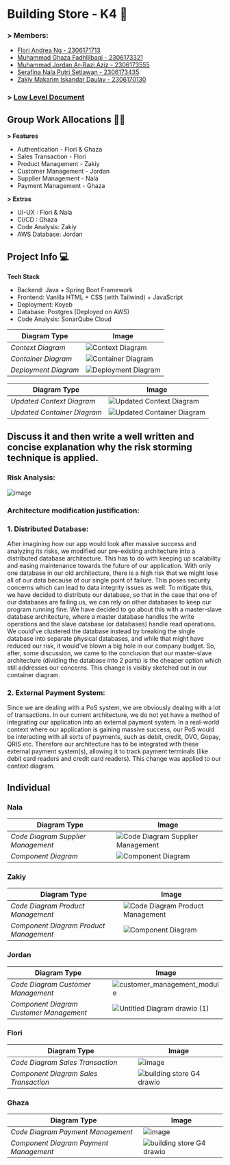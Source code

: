 # Building Store - K4 🏪

### > Members:
- [Flori Andrea Ng - 2306171713](https://github.com//Mcflurrins)
- [Muhammad Ghaza Fadhlilbaqi - 2306173321](https://github.com/GhazaFadhlilbaqi)
- [Muhammad Jordan Ar-Razi Aziz - 2306173555](https://github.com/orgs/jordanaziz18)
- [Serafina Nala Putri Setiawan - 2306173435](https://github.com/terserahdehh)
- [Zakiy Makarim Iskandar Daulay - 2306170130](https://github.com/ZakiyDaulay)

### > [Low Level Document](https://docs.google.com/document/d/1qEDTE-nVgUmWRbDkTREXmYJrpoucAPRUFFVR-tylwIs/edit?usp=sharing)

## Group Work Allocations 🧑‍💻

**> Features**
- Authentication - Flori & Ghaza
- Sales Transaction - Flori
- Product Management - Zakiy 
- Customer Management - Jordan
- Supplier Management - Nala
- Payment Management - Ghaza 

**> Extras**
- UI-UX : Flori & Nala
- CI/CD : Ghaza
- Code Analysis: Zakiy
- AWS Database: Jordan

## Project Info 💻
**Tech Stack**
- Backend: Java + Spring Boot Framework
- Frontend: Vanilla HTML + CSS (with Tailwind) + JavaScript
- Deployment: Koyeb
- Database: Postgres (Deployed on AWS)
- Code Analysis: SonarQube Cloud

| Diagram Type         | Image                             |
|----------------------|-----------------------------------|
| *Context Diagram*    | ![Context Diagram](img.png)       |
| *Container Diagram*  | ![Container Diagram](img_1.png)   |
| *Deployment Diagram* | ![Deployment Diagram](img_2.png)  |

| Diagram Type                | Image                                                   |
|-----------------------------|---------------------------------------------------------|
| *Updated Context Diagram*   | ![Updated Context Diagram](img_3.png)                   |
| *Updated Container Diagram* | ![Updated Container Diagram](img_4.png)                 |

## Discuss it and then write a well written and concise explanation why the risk storming technique is applied.  
### Risk Analysis:
![image](https://github.com/user-attachments/assets/217acf95-dbbd-4743-b72a-0307aece7176)

### Architecture modification justification:

### 1. Distributed Database:
   After imagining how our app would look after massive success and analyzing its risks, we modified our pre-existing architecture into a distributed database architecture. This has to do with keeping up scalability and easing maintenance towards the future of our application. With only one database in our old architecture, there is a high risk that we might lose all of our data because of our single point of failure. This poses security concerns which can lead to data integrity issues as well. To mitigate this, we have decided to distribute our database, so that in the case that one of our databases are failing us, we can rely on other databases to keep our program running fine. 
   We have decided to go about this with a master-slave database architecture, where a master database handles the write operations and the slave database (or databases) handle read operations. We could've clustered the database instead by breaking the single database into separate physical databases, and while that might have reduced our risk, it would've blown a big hole in our company budget. So, after, some discussion, we came to the conclusion that our master-slave architecture (dividing the database into 2 parts) is the cheaper option which still addresses our concerns. This change is visibly sketched out in our container diagram.
   
### 2. External Payment System:
  Since we are dealing with a PoS system, we are obviously dealing with a lot of transactions. In our current architecture, we do not yet have a method of integrating our application into an external payment system. In a real-world context where our application is gaining massive success, our PoS would be interacting with all sorts of payments, such as debit, credit, OVO, Gopay, QRIS etc. Therefore our architecture has to be integrated with these external payment system(s), allowing it to track payment terminals (like debit card readers and credit card readers). This change was applied to our context diagram. 

## Individual
### Nala
| Diagram Type                       | Image                                          |
|------------------------------------|------------------------------------------------|
| *Code Diagram Supplier Management* | ![Code Diagram Supplier Management](img_5.png) |
| *Component Diagram*                | ![Component Diagram](img_6.png)                |
### Zakiy
| Diagram Type                           | Image                                                             |
|----------------------------------------|-------------------------------------------------------------------|
| *Code Diagram Product Management*      | ![Code Diagram Product Management](images/productcodediagram.png) |
| *Component Diagram Product Management* | ![Component Diagram](images/containerproduct.png)                 |


### Jordan
| Diagram Type                            | Image                                                                                                           |
|-----------------------------------------|-----------------------------------------------------------------------------------------------------------------|
| *Code Diagram Customer Management*      | ![customer_management_module](https://github.com/user-attachments/assets/b2d77923-0d80-4740-b0d2-66e411629f20)  |
| *Component Diagram Customer Management* | ![Untitled Diagram drawio (1)](https://github.com/user-attachments/assets/2b873bf8-04d5-40c3-b031-b448d8a67017) |

### Flori
| Diagram Type                            | Image                                                                                                           |
|-----------------------------------------|-----------------------------------------------------------------------------------------------------------------|
| *Code Diagram Sales Transaction*      |![image](https://github.com/user-attachments/assets/d0d38018-4283-4f27-bfaa-ed0e111385df)|
| *Component Diagram Sales Transaction* | ![building store G4 drawio](https://github.com/user-attachments/assets/5ae60236-5e8d-4eed-a3d0-e5fcd0d9f553) |

### Ghaza
| Diagram Type                            | Image                                                                                                           |
|-----------------------------------------|-----------------------------------------------------------------------------------------------------------------|
| *Code Diagram Payment Management*      |![image](images/Payment-Code-Diagram.png)|
| *Component Diagram Payment Management* | ![building store G4 drawio](images/Payment-Component-Diagram.png) |

